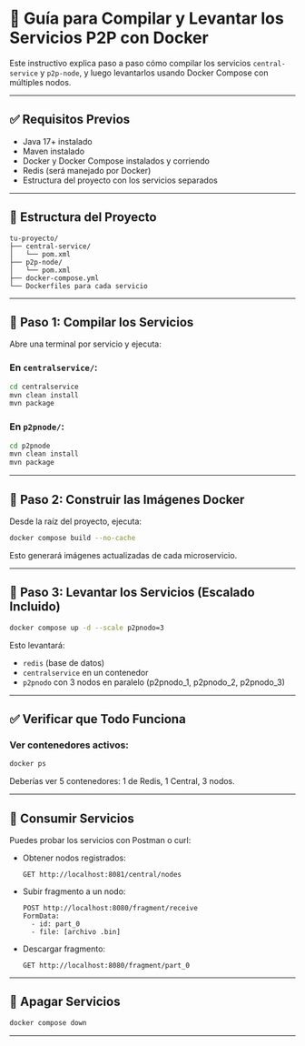 
# 🚀 Guía para Compilar y Levantar los Servicios P2P con Docker

Este instructivo explica paso a paso cómo compilar los servicios `central-service` y `p2p-node`, y luego levantarlos usando Docker Compose con múltiples nodos.

---

## ✅ Requisitos Previos

- Java 17+ instalado
- Maven instalado
- Docker y Docker Compose instalados y corriendo
- Redis (será manejado por Docker)
- Estructura del proyecto con los servicios separados

---

## 📁 Estructura del Proyecto

```
tu-proyecto/
├── central-service/
│   └── pom.xml
├── p2p-node/
│   └── pom.xml
├── docker-compose.yml
└── Dockerfiles para cada servicio
```

---

## 🧼 Paso 1: Compilar los Servicios

Abre una terminal por servicio y ejecuta:

### En `centralservice/`:

```bash
cd centralservice
mvn clean install
mvn package
```

### En `p2pnode/`:

```bash
cd p2pnode
mvn clean install
mvn package
```

---

## 🐳 Paso 2: Construir las Imágenes Docker

Desde la raíz del proyecto, ejecuta:

```bash
docker compose build --no-cache
```

Esto generará imágenes actualizadas de cada microservicio.

---

## 🚀 Paso 3: Levantar los Servicios (Escalado Incluido)

```bash
docker compose up -d --scale p2pnodo=3
```

Esto levantará:

- `redis` (base de datos)
- `centralservice` en un contenedor
- `p2pnodo` con 3 nodos en paralelo (p2pnodo_1, p2pnodo_2, p2pnodo_3)

---

## ✅ Verificar que Todo Funciona

### Ver contenedores activos:

```bash
docker ps
```

Deberías ver 5 contenedores: 1 de Redis, 1 Central, 3 nodos.

---

## 🧪 Consumir Servicios

Puedes probar los servicios con Postman o curl:

- Obtener nodos registrados:
  ```
  GET http://localhost:8081/central/nodes
  ```

- Subir fragmento a un nodo:
  ```
  POST http://localhost:8080/fragment/receive
  FormData:
    - id: part_0
    - file: [archivo .bin]
  ```

- Descargar fragmento:
  ```
  GET http://localhost:8080/fragment/part_0
  ```

---

## 🧹 Apagar Servicios

```bash
docker compose down
```

---

